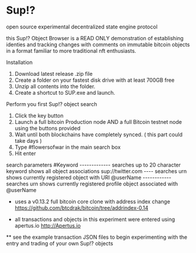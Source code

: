# Sup!? 
open source experimental decentralized state engine protocol

this Sup!? Object Browser is a READ ONLY demonstration of establishing identies and tracking changes with comments on immutable bitcoin objects in a format familiar to more traditional nft enthusiasts.

Installation 
1. Download latest release .zip file
2. Create a folder on your fastest disk drive with at least 700GB free
3. Unzip all contents into the folder.
4. Create a shortcut to SUP.exe and launch.


Perform you first Sup!? object search
1. Click the key button
2. Launch a full bitcoin Production node AND a full Bitcoin testnet node using the buttons provided
3. Wait until both blockchains have completely synced.  ( this part could take days )
4. Type #flowersofwar in the main search box
5. Hit enter

search parameters
#Keyword ------------- searches up to 20 character keyword shows all object associations
sup://twitter.com ---- searches urn shows currently registered object with URI
@userName ------------ searches urn shows currently registered profile object associated with @userName


* uses a v0.13.2 full bitcoin core clone with address index change  https://github.com/btcdrak/bitcoin/tree/addrindex-0.14

* all transactions and objects in this experiment were entered using apertus.io  http://Apertus.io 

** see the example transaction JSON files to begin experimenting with the entry and trading of your own Sup!? objects

